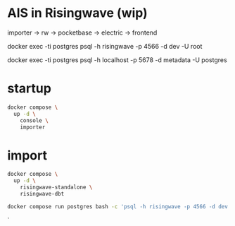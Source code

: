 # AIS in Risingwave (wip)

importer -> rw -> pocketbase -> electric -> frontend

docker exec -ti postgres psql -h risingwave -p 4566 -d dev -U root

docker exec -ti postgres psql -h localhost -p 5678 -d metadata -U postgres

# startup

```bash
docker compose \
  up -d \
    console \
    importer
```

# import 
```bash
docker compose \
  up -d \
    risingwave-standalone \
    risingwave-dbt
```

```bash
docker compose run postgres bash -c 'psql -h risingwave -p 4566 -d dev -U root -c "select * from ais_source"'
```

`

